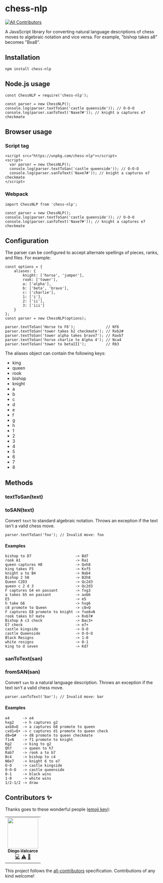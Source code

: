 # chess-nlp
<!-- ALL-CONTRIBUTORS-BADGE:START - Do not remove or modify this section -->
[![All Contributors](https://img.shields.io/badge/all_contributors-1-orange.svg?style=flat-square)](#contributors-)
<!-- ALL-CONTRIBUTORS-BADGE:END -->

A JavaScript library for converting natural language descriptions of chess moves
to algebraic notation and vice versa. For example, "bishop takes a8" becomes
"Bxa8".

## Installation

    npm install chess-nlp

## Node.js usage

    const ChessNLP = require('chess-nlp');

    const parser = new ChessNLP();
    console.log(parser.textToSan('castle queenside')); // O-O-O
    console.log(parser.sanToText('Naxe7#')); // knight a captures e7 checkmate

## Browser usage

### Script tag

    <script src="https://unpkg.com/chess-nlp"></script>
    <script>
      var parser = new ChessNLP();
      console.log(parser.textToSan('castle queenside')); // O-O-O
      console.log(parser.sanToText('Naxe7#')); // knight a captures e7 checkmate
    </script>

### Webpack

    import ChessNLP from 'chess-nlp';

    const parser = new ChessNLP();
    console.log(parser.textToSan('castle queenside')); // O-O-O
    console.log(parser.sanToText('Naxe7#')); // knight a captures e7 checkmate

## Configuration

The parser can be configured to accept alternate spellings of pieces, ranks,
and files. For example:

    const options = {
        aliases: {
            knight: ['horse', 'jumper'],
            rook: ['tower'],
            a: ['alpha'],
            b: ['beta', 'bravo'],
            c: ['charlie'],
            1: ['i'],
            2: ['ii'],
            3: ['iii']
        }
    };
    const parser = new ChessNLP(options);

    parser.textToSan('Horse to F6');              // Nf6
    parser.textToSan('tower takes b2 checkmate'); // Rxb2#
    parser.textToSan('tower alpha takes bravo7'); // Raxb7
    parser.textToSan('horse charlie to Alpha 4'); // Nca4
    parser.textToSan('tower to betaIII');         // Rb3

The aliases object can contain the following keys:

* king
* queen
* rook
* bishop
* knight
* a
* b
* c
* d
* e
* f
* g
* h
* 1
* 2
* 3
* 4
* 5
* 6
* 7
* 8

## Methods

### textToSan(text)
### toSAN(text)

Convert `text` to standard algebraic notation. Throws an exception if the text
isn't a valid chess move.

    parser.textToSan('foo'); // Invalid move: foo

#### Examples

    bishop to D7                    -> Bd7
    rook A1                         -> Ra1
    queen captures H8               -> Qxh8
    king takes F5                   -> Kxf5
    knight a to B4                  -> Nab4
    Bishop 2 h8                     -> B2h8
    Queen C2D3                      -> Qc2d3
    queen c 2 d 3                   -> Qc2d3
    F captures G4 en passant        -> fxg3
    a takes b5 en passant           -> axb6
    E5                              -> e5
    h take G6                       -> hxg6
    c8 promote to Queen             -> c8=Q
    F captures E8 promote to knight -> fxe8=N
    rook takes b7 mate              -> Rxb7#
    Bishop A c3 check               -> Bac3+
    E7 check                        -> e7+
    castle kingside                 -> O-O
    castle Queenside                -> O-O-O
    Black Resigns                   -> 1-0
    white resigns                   -> 0-1
    king to d seven                 -> Kd7

### sanToText(san)
### fromSAN(san)

Convert `san` to a natural language description. Throws an exception if the text
isn't a valid chess move.

    parser.sanToText('bar'); // Invalid move: bar

#### Examples

    e4      -> e4
    hxg2    -> h captures g2
    axb8=Q  -> a captures b8 promote to queen
    cxd1=Q+ -> c captures d1 promote to queen check
    d8=Q#   -> d8 promote to queen checkmate
    f1=N    -> f1 promote to knight
    Kg2     -> king to g2
    Qh7     -> queen to h7
    Rab7    -> rook a to b7
    Bc4     -> bishop to c4
    N6e7    -> knight 6 to e7
    O-O     -> castle kingside
    O-O-O   -> castle queenside
    0-1     -> black wins
    1-0     -> white wins
    1/2-1/2 -> draw

## Contributors ✨

Thanks goes to these wonderful people ([emoji key](https://allcontributors.org/docs/en/emoji-key)):

<!-- ALL-CONTRIBUTORS-LIST:START - Do not remove or modify this section -->
<!-- prettier-ignore-start -->
<!-- markdownlint-disable -->
<table>
  <tr>
    <td align="center"><a href="http://www.valcarce.com.ar"><img src="https://avatars3.githubusercontent.com/u/59612229?v=4" width="100px;" alt=""/><br /><sub><b>Diego Valcarce</b></sub></a><br /><a href="https://github.com/maxwellhaydn/chess-nlp/commits?author=diegovalcarce" title="Code">💻</a> <a href="https://github.com/maxwellhaydn/chess-nlp/commits?author=diegovalcarce" title="Tests">⚠️</a> <a href="https://github.com/maxwellhaydn/chess-nlp/commits?author=diegovalcarce" title="Documentation">📖</a></td>
  </tr>
</table>

<!-- markdownlint-enable -->
<!-- prettier-ignore-end -->
<!-- ALL-CONTRIBUTORS-LIST:END -->

This project follows the [all-contributors](https://github.com/all-contributors/all-contributors) specification. Contributions of any kind welcome!